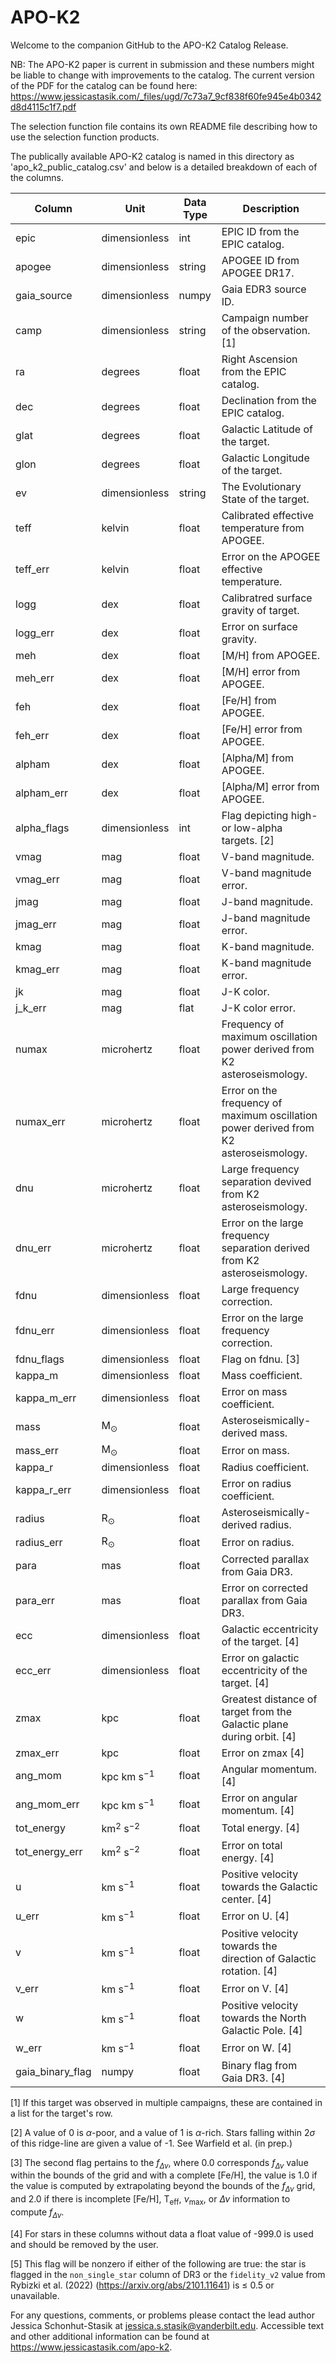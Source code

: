 # APO-K2
Welcome to the companion GitHub to the APO-K2 Catalog Release. 

NB: The APO-K2 paper is current in submission and these numbers might be liable to change with improvements to the catalog. The current version of the PDF for the catalog can be found here: 
https://www.jessicastasik.com/_files/ugd/7c73a7_9cf838f60fe945e4b0342d8d4115c1f7.pdf

The selection function file contains its own README file describing how to use the selection function products. 

The publically available APO-K2 catalog is named in this directory as 'apo_k2_public_catalog.csv' and below is a detailed breakdown of each of the columns. 

| Column | Unit | Data Type | Description | 
|--------|------|-----------|-------------| 
| epic   | dimensionless | int | EPIC ID from the EPIC catalog. | 
| apogee | dimensionless | string | APOGEE ID from APOGEE DR17. | 
| gaia_source   | dimensionless | numpy | Gaia EDR3 source ID. | 
| camp   | dimensionless | string | Campaign number of the observation.[1] |
| ra     | degrees | float | Right Ascension from the EPIC catalog. | 
| dec    | degrees | float | Declination from the EPIC catalog. | 
| glat   | degrees | float | Galactic Latitude of the target. |
| glon   | degrees | float | Galactic Longitude of the target. | 
| ev     | dimensionless | string | The Evolutionary State of the target. | 
| teff   | kelvin | float | Calibrated effective temperature from APOGEE. | 
| teff_err | kelvin | float | Error on the APOGEE effective temperature. | 
| logg | dex | float | Calibratred surface gravity of target. | 
| logg_err | dex | float | Error on surface gravity. | 
| meh | dex | float | [M/H] from APOGEE. | 
| meh_err | dex | float | [M/H] error from APOGEE.| 
| feh | dex | float | [Fe/H] from APOGEE. |
| feh_err | dex | float | [Fe/H] error from APOGEE. | 
| alpham | dex | float | [Alpha/M] from APOGEE. | 
| alpham_err | dex | float | [Alpha/M] error from APOGEE.|
| alpha_flags | dimensionless | int | Flag depicting high- or low-alpha targets. [2]| 
| vmag | mag | float | V-band magnitude. | 
| vmag_err | mag | float | V-band magnitude error. | 
| jmag | mag | float | J-band magnitude. | 
| jmag_err | mag | float | J-band magnitude error. | 
| kmag | mag | float | K-band magnitude. |
| kmag_err | mag | float | K-band magnitude error. | 
| jk | mag | float | J-K color. | 
| j_k_err | mag | flat | J-K color error. |  
| numax | microhertz | float | Frequency of maximum oscillation power derived from K2 asteroseismology. | 
| numax_err | microhertz | float | Error on the frequency of maximum oscillation power derived from K2 asteroseismology. | 
| dnu | microhertz | float | Large frequency separation devived from K2 asteroseismology. | 
| dnu_err | microhertz | float | Error on the large frequency separation derived from K2 asteroseismology. | 
| fdnu | dimensionless | float | Large frequency correction. |
| fdnu_err | dimensionless | float | Error on the large frequency correction. | 
| fdnu_flags | dimensionless | float | Flag on fdnu. [3]| 
| kappa_m | dimensionless | float | Mass coefficient. | 
| kappa_m_err | dimensionless | float | Error on mass coefficient. | 
| mass | M$`{_\odot}`$ | float | Asteroseismically-derived mass. | 
| mass_err | M$`{_\odot}`$ | float | Error on mass. | 
| kappa_r | dimensionless | float | Radius coefficient. | 
| kappa_r_err | dimensionless | float | Error on radius coefficient. | 
| radius | R$`{_\odot}`$ | float | Asteroseismically-derived radius. | 
| radius_err | R$`{_\odot}`$ | float | Error on radius. | 
| para | mas | float | Corrected parallax from Gaia DR3. | 
| para_err | mas | float | Error on corrected parallax from Gaia DR3. | 
| ecc | dimensionless | float | Galactic eccentricity of the target. [4]| 
| ecc_err | dimensionless | float | Error on galactic eccentricity of the target. [4]| 
| zmax | kpc | float | Greatest distance of target from the Galactic plane during orbit. [4]| 
| zmax_err | kpc | float | Error on zmax [4]| 
| ang_mom | kpc km s$`^{-1}`$ | float | Angular momentum. [4]| 
| ang_mom_err | kpc km s$`^{-1}`$ | float | Error on angular momentum. [4]| 
| tot_energy | km$`^2`$ s$`^{-2}`$ | float | Total energy. [4]| 
| tot_energy_err | km$`^2`$ s$`^{-2}`$ | float | Error on total energy. [4]| 
| u    | km s$`^{-1}`$ | float | Positive velocity towards the Galactic center. [4]| 
| u_err | km s$`^{-1}`$ | float | Error on U. [4]| 
| v    | km s$`^{-1}`$ | float | Positive velocity towards the direction of Galactic rotation. [4]| 
| v_err | km s$`^{-1}`$ | float | Error on V. [4]| 
| w    | km s$`^{-1}`$ | float | Positive velocity towards the North Galactic Pole. [4]| 
| w_err | km s$`^{-1}`$ | float | Error on W. [4]| 
| gaia_binary_flag | numpy | float | Binary flag from Gaia DR3. [4]| 

[1] If this target was observed in multiple campaigns, these are contained in a list for the target's row.

[2] A value of 0 is $`\alpha`$-poor, and a value of 1 is $`\alpha`$-rich. Stars falling within $`2\sigma`$ of this ridge-line are given a value of -1. See Warfield et al. (in prep.) 

[3] The second flag pertains to the $`f_{\Delta\nu}`$, where 0.0 corresponds $`f_{\Delta\nu}`$ value within the bounds of the grid and with a complete [Fe/H], the value is 1.0 if the value is computed by extrapolating beyond the bounds of the $`f_{\Delta\nu}`$ grid, and 2.0 if there is incomplete [Fe/H], T$`_{\mathrm{eff}}`$, $`\nu_{\mathrm{max}}`$, or $`\Delta\nu`$ information to compute $`f_{\Delta\nu}`$.

[4] For stars in these columns without data a float value of -999.0 is used and should be removed by the user. 

[5] This flag will be nonzero if either of the following are true: the star is flagged in the $`\texttt{non\_single\_star}`$ column of DR3 or the $`\texttt{fidelity\_v2}`$ value from Rybizki et al. (2022) (https://arxiv.org/abs/2101.11641) is $`\leq`$ 0.5 or unavailable.

For any questions, comments, or problems please contact the lead author Jessica Schonhut-Stasik at jessica.s.stasik@vanderbilt.edu.
Accessible text and other additional information can be found at https://www.jessicastasik.com/apo-k2.
